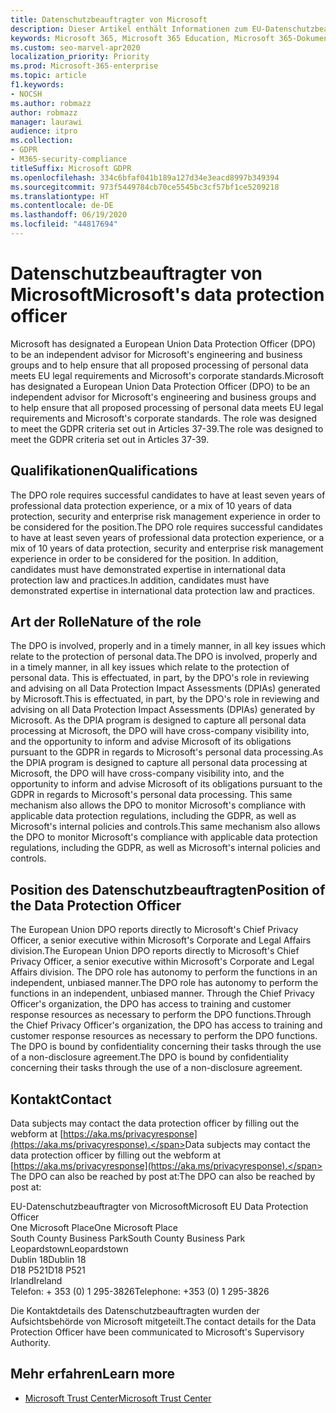 ```yaml
---
title: Datenschutzbeauftragter von Microsoft
description: Dieser Artikel enthält Informationen zum EU-Datenschutzbeauftragten (DSB) von Microsoft für die DSGVO.
keywords: Microsoft 365, Microsoft 365 Education, Microsoft 365-Dokumentation, DSGVO
ms.custom: seo-marvel-apr2020
localization_priority: Priority
ms.prod: Microsoft-365-enterprise
ms.topic: article
f1.keywords:
- NOCSH
ms.author: robmazz
author: robmazz
manager: laurawi
audience: itpro
ms.collection:
- GDPR
- M365-security-compliance
titleSuffix: Microsoft GDPR
ms.openlocfilehash: 334c6bfaf041b189a127d34e3eacd8997b349394
ms.sourcegitcommit: 973f5449784cb70ce5545bc3cf57bf1ce5209218
ms.translationtype: HT
ms.contentlocale: de-DE
ms.lasthandoff: 06/19/2020
ms.locfileid: "44817694"
---
```

# <a name="microsofts-data-protection-officer"></a><span data-ttu-id="d11b0-104">Datenschutzbeauftragter von Microsoft</span><span class="sxs-lookup"><span data-stu-id="d11b0-104">Microsoft's data protection officer</span></span>

<span data-ttu-id="d11b0-105">Microsoft has designated a European Union Data Protection Officer (DPO) to be an independent advisor for Microsoft's engineering and business groups and to help ensure that all proposed processing of personal data meets EU legal requirements and Microsoft's corporate standards.</span><span class="sxs-lookup"><span data-stu-id="d11b0-105">Microsoft has designated a European Union Data Protection Officer (DPO) to be an independent advisor for Microsoft's engineering and business groups and to help ensure that all proposed processing of personal data meets EU legal requirements and Microsoft's corporate standards.</span></span> <span data-ttu-id="d11b0-106">The role was designed to meet the GDPR criteria set out in Articles 37-39.</span><span class="sxs-lookup"><span data-stu-id="d11b0-106">The role was designed to meet the GDPR criteria set out in Articles 37-39.</span></span>

## <a name="qualifications"></a><span data-ttu-id="d11b0-107">Qualifikationen</span><span class="sxs-lookup"><span data-stu-id="d11b0-107">Qualifications</span></span>

<span data-ttu-id="d11b0-108">The DPO role requires successful candidates to have at least seven years of professional data protection experience, or a mix of 10 years of data protection, security and enterprise risk management experience in order to be considered for the position.</span><span class="sxs-lookup"><span data-stu-id="d11b0-108">The DPO role requires successful candidates to have at least seven years of professional data protection experience, or a mix of 10 years of data protection, security and enterprise risk management experience in order to be considered for the position.</span></span> <span data-ttu-id="d11b0-109">In addition, candidates must have demonstrated expertise in international data protection law and practices.</span><span class="sxs-lookup"><span data-stu-id="d11b0-109">In addition, candidates must have demonstrated expertise in international data protection law and practices.</span></span> 

## <a name="nature-of-the-role"></a><span data-ttu-id="d11b0-110">Art der Rolle</span><span class="sxs-lookup"><span data-stu-id="d11b0-110">Nature of the role</span></span>

<span data-ttu-id="d11b0-111">The DPO is involved, properly and in a timely manner, in all key issues which relate to the protection of personal data.</span><span class="sxs-lookup"><span data-stu-id="d11b0-111">The DPO is involved, properly and in a timely manner, in all key issues which relate to the protection of personal data.</span></span> <span data-ttu-id="d11b0-112">This is effectuated, in part, by the DPO's role in reviewing and advising on all Data Protection Impact Assessments (DPIAs) generated by Microsoft.</span><span class="sxs-lookup"><span data-stu-id="d11b0-112">This is effectuated, in part, by the DPO's role in reviewing and advising on all Data Protection Impact Assessments (DPIAs) generated by Microsoft.</span></span> <span data-ttu-id="d11b0-113">As the DPIA program is designed to capture all personal data processing at Microsoft, the DPO will have cross-company visibility into, and the opportunity to inform and advise Microsoft of its obligations pursuant to the GDPR in regards to Microsoft's personal data processing.</span><span class="sxs-lookup"><span data-stu-id="d11b0-113">As the DPIA program is designed to capture all personal data processing at Microsoft, the DPO will have cross-company visibility into, and the opportunity to inform and advise Microsoft of its obligations pursuant to the GDPR in regards to Microsoft's personal data processing.</span></span> <span data-ttu-id="d11b0-114">This same mechanism also allows the DPO to monitor Microsoft's compliance with applicable data protection regulations, including the GDPR, as well as Microsoft's internal policies and controls.</span><span class="sxs-lookup"><span data-stu-id="d11b0-114">This same mechanism also allows the DPO to monitor Microsoft's compliance with applicable data protection regulations, including the GDPR, as well as Microsoft's internal policies and controls.</span></span> 

## <a name="position-of-the-data-protection-officer"></a><span data-ttu-id="d11b0-115">Position des Datenschutzbeauftragten</span><span class="sxs-lookup"><span data-stu-id="d11b0-115">Position of the Data Protection Officer</span></span>

<span data-ttu-id="d11b0-116">The European Union DPO reports directly to Microsoft's Chief Privacy Officer, a senior executive within Microsoft's Corporate and Legal Affairs division.</span><span class="sxs-lookup"><span data-stu-id="d11b0-116">The European Union DPO reports directly to Microsoft's Chief Privacy Officer, a senior executive within Microsoft's Corporate and Legal Affairs division.</span></span>  <span data-ttu-id="d11b0-117">The DPO role has autonomy to perform the functions in an independent, unbiased manner.</span><span class="sxs-lookup"><span data-stu-id="d11b0-117">The DPO role has autonomy to perform the functions in an independent, unbiased manner.</span></span> <span data-ttu-id="d11b0-118">Through the Chief Privacy Officer's organization, the DPO has access to training and customer response resources as necessary to perform the DPO functions.</span><span class="sxs-lookup"><span data-stu-id="d11b0-118">Through the Chief Privacy Officer's organization, the DPO has access to training and customer response resources as necessary to perform the DPO functions.</span></span> <span data-ttu-id="d11b0-119">The DPO is bound by confidentiality concerning their tasks through the use of a non-disclosure agreement.</span><span class="sxs-lookup"><span data-stu-id="d11b0-119">The DPO is bound by confidentiality concerning their tasks through the use of a non-disclosure agreement.</span></span>  

## <a name="contact"></a><span data-ttu-id="d11b0-120">Kontakt</span><span class="sxs-lookup"><span data-stu-id="d11b0-120">Contact</span></span>

<span data-ttu-id="d11b0-121">Data subjects may contact the data protection officer by filling out the webform at [https://aka.ms/privacyresponse](https://aka.ms/privacyresponse).</span><span class="sxs-lookup"><span data-stu-id="d11b0-121">Data subjects may contact the data protection officer by filling out the webform at [https://aka.ms/privacyresponse](https://aka.ms/privacyresponse).</span></span> <span data-ttu-id="d11b0-122">The DPO can also be reached by post at:</span><span class="sxs-lookup"><span data-stu-id="d11b0-122">The DPO can also be reached by post at:</span></span>

<span data-ttu-id="d11b0-123">EU-Datenschutzbeauftragter von Microsoft</span><span class="sxs-lookup"><span data-stu-id="d11b0-123">Microsoft EU Data Protection Officer</span></span><br>
<span data-ttu-id="d11b0-124">One Microsoft Place</span><span class="sxs-lookup"><span data-stu-id="d11b0-124">One Microsoft Place</span></span><br>
<span data-ttu-id="d11b0-125">South County Business Park</span><span class="sxs-lookup"><span data-stu-id="d11b0-125">South County Business Park</span></span><br>
<span data-ttu-id="d11b0-126">Leopardstown</span><span class="sxs-lookup"><span data-stu-id="d11b0-126">Leopardstown</span></span><br>
<span data-ttu-id="d11b0-127">Dublin 18</span><span class="sxs-lookup"><span data-stu-id="d11b0-127">Dublin 18</span></span><br>
<span data-ttu-id="d11b0-128">D18 P521</span><span class="sxs-lookup"><span data-stu-id="d11b0-128">D18 P521</span></span><br>
<span data-ttu-id="d11b0-129">Irland</span><span class="sxs-lookup"><span data-stu-id="d11b0-129">Ireland</span></span><br>
<span data-ttu-id="d11b0-130">Telefon: + 353 (0) 1 295-3826</span><span class="sxs-lookup"><span data-stu-id="d11b0-130">Telephone: +353 (0) 1 295-3826</span></span><br>

<span data-ttu-id="d11b0-131">Die Kontaktdetails des Datenschutzbeauftragten wurden der Aufsichtsbehörde von Microsoft mitgeteilt.</span><span class="sxs-lookup"><span data-stu-id="d11b0-131">The contact details for the Data Protection Officer have been communicated to Microsoft's Supervisory Authority.</span></span>

## <a name="learn-more"></a><span data-ttu-id="d11b0-132">Mehr erfahren</span><span class="sxs-lookup"><span data-stu-id="d11b0-132">Learn more</span></span>

- [<span data-ttu-id="d11b0-133">Microsoft Trust Center</span><span class="sxs-lookup"><span data-stu-id="d11b0-133">Microsoft Trust Center</span></span>](https://www.microsoft.com/trust-center/privacy/gdpr-overview)

